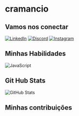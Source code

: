 # cramancio

## Vamos nos conectar
[![LinkedIn](https://img.shields.io/badge/LinkedIn-000?style=for-the-badge&logo=linkedin&logoColor=fff)](https://www.linkedin.com/in/cramancio/)
[![Discord](https://img.shields.io/badge/Discord-000?style=for-the-badge&logo=discord&logoColor=fff)](https://www.discord.com/in/cramancio/)
[![Instagram](https://img.shields.io/badge/Instagram-000?style=for-the-badge&logo=instagram&logoColor=fff)](https://www.instagram.com/devcramancio/)

## Minhas Habilidades
![JavaScript](https://img.shields.io/badge/JavaScript-000?style=for-the-badge&logo=javascript)


## Git Hub Stats
![GitHub Stats](https://github-readme-stats.vercel.app/api?username=cramancio&theme=transparent&bg_color=000&border_color=30A3DC&show_icons=true&icon_color=30A3DC&title_color=fff&text_color=fff&hide_title=true&hide)
## Minhas contribuições
